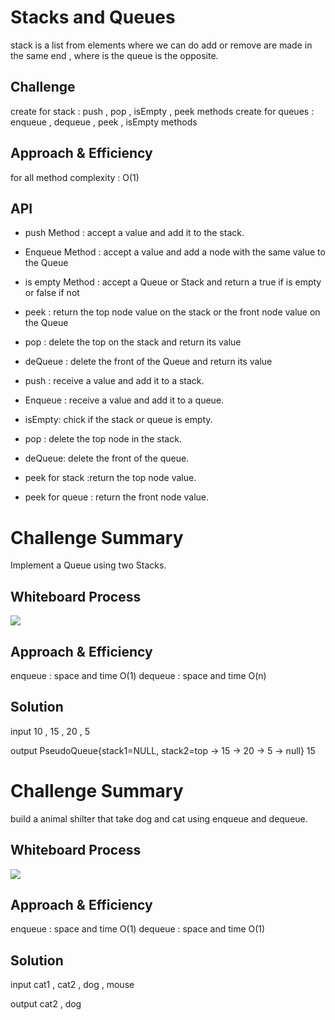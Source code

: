 # Stacks and Queues
<!-- Short summary or background information -->
stack is a list from elements where we can do add or remove are made in the same end
, where is the queue is the opposite. 

## Challenge
<!-- Description of the challenge -->
create for stack : push , pop , isEmpty , peek methods
create for queues : enqueue , dequeue , peek , isEmpty methods
## Approach & Efficiency
<!-- What approach did you take? Why? What is the Big O space/time for this approach? -->

for all method complexity : O(1)

## API
<!-- Description of each method publicly available to your Stack and Queue-->

* push Method : accept a value and add it to the stack.
* Enqueue Method : accept a value and add a node with the same value to the Queue
* is empty Method : accept a Queue or Stack and return a true if is empty or false if not
* peek : return the top node value on the stack or the front node value on the Queue
* pop :  delete the top on the stack and return its value
* deQueue : delete the front of the Queue and return its value

* push : receive a value and add it to a stack.
* Enqueue : receive a value and add it to a queue.
* isEmpty: chick if the stack or queue is empty.
* pop : delete the top node in the stack.
* deQueue: delete the front of the queue.
* peek for stack :return the top node value.
* peek for queue : return the front node value.

# Challenge Summary
<!-- Description of the challenge -->

Implement a Queue using two Stacks.


## Whiteboard Process
<!-- Embedded whiteboard image -->
![](C:\401java\newData\data-structures-and-algorithms-401\challenges\stack-and-queue\img\cc11.PNG)

## Approach & Efficiency
<!-- What approach did you take? Why? What is the Big O space/time for this approach? -->
enqueue : space and time O(1)
dequeue : space and time O(n)
## Solution
<!-- Show how to run your code, and examples of it in action -->
input 10 , 15 , 20 , 5 

output PseudoQueue{stack1=NULL, stack2=top -> 15 -> 20 -> 5 -> null}
15


# Challenge Summary
<!-- Description of the challenge -->

build a animal shilter that take dog and cat using enqueue and dequeue.

## Whiteboard Process
<!-- Embedded whiteboard image -->
![](C:\401java\newData\data-structures-and-algorithms-401\challenges\stack-and-queue\img\cc12.PNG)

## Approach & Efficiency
<!-- What approach did you take? Why? What is the Big O space/time for this approach? -->
enqueue : space and time O(1)
dequeue : space and time O(1)
## Solution
<!-- Show how to run your code, and examples of it in action -->
input cat1 , cat2 , dog , mouse 

output 
cat2 , dog